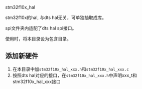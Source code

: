 stm32f10x_hal

stm32f10x的hal, 与dts hal无关，可单独抽取成库。

spi文件夹内适配了dts hal spi接口。

使用时，将本目录设为包含目录。

## 添加新硬件

1. 在本目录中加`stm32f10x_hal_xxx.h`和`stm32f10x_hal_xxx.c`
2. 按照dts hal对应的接口，在`stm32f10x_hal_xxx.h`中声明xxx_t和stm32f10x_hal_xxx接口